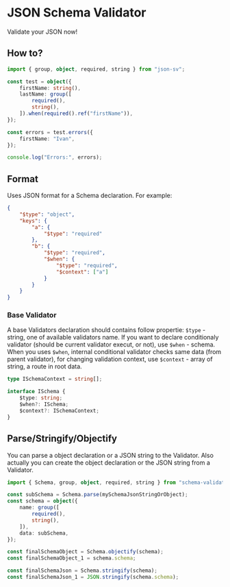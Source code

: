 # JSON Schema Validator

Validate your JSON now!

## How to?

```ts
import { group, object, required, string } from "json-sv";

const test = object({
    firstName: string(),
    lastName: group([
        required(),
        string(),
    ]).when(required().ref("firstName")),
});

const errors = test.errors({
    firstName: "Ivan",
});

console.log("Errors:", errors);
```

## Format

Uses JSON format for a Schema declaration.
For example:

```json
{
    "$type": "object",
    "keys": {
        "a": {
            "$type": "required"
        },
        "b": {
            "$type": "required",
            "$when": {
                "$type": "required",
                "$context": ["a"]
            }
        }
    }
}
```

### Base Validator

A base Validators declaration should contains follow propertie: `$type` - string, one of available validators name. If you want to declare conditionaly validator (should be current validator execut, or not), use `$when` - schema. When you uses `$when`, internal conditional validator checks same data (from parent validator), for changing validation context, use `$context` - array of string, a route in root data.

```ts
type ISchemaContext = string[];

interface ISchema {
    $type: string;
    $when?: ISchema;
    $context?: ISchemaContext;
}
```

## Parse/Stringify/Objectify

You can parse a object declaration or a JSON string to the Validator.
Also actually you can create the object declaration or the JSON string from a Validator.

```ts
import { Schema, group, object, required, string } from "schema-validator";

const subSchema = Schema.parse(mySchemaJsonStringOrObject);
const schema = object({
    name: group([
        required(),
        string(),
    ]),
    data: subSchema,
});

const finalSchemaObject = Schema.objectify(schema);
const finalSchemaObject_1 = schema.schema;

const finalSchemaJson = Schema.stringify(schema);
const finalSchemaJson_1 = JSON.stringify(schema.schema);
```
